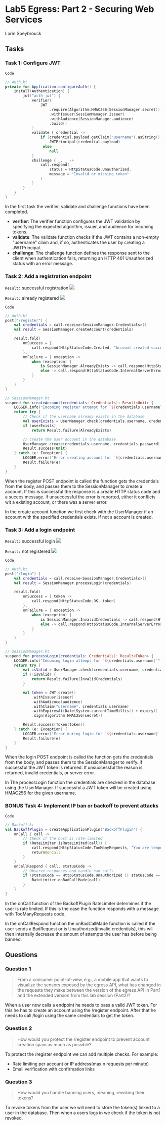 # Lab5 Egress: Part 2 - Securing Web Services
Lorin Speybrouck

## Tasks
### Task 1: Configure JWT
`Code`
```kotlin
// Auth.kt
private fun Application.configureAuth() {
    install(Authentication) {
        jwt("auth-jwt") {
            verifier(
                JWT
                    .require(Algorithm.HMAC256(SessionManager.secret))
                    .withIssuer(SessionManager.issuer)
                    .withAudience(SessionManager.audience)
                    .build()
            )
            validate { credential ->
                if (credential.payload.getClaim("username").asString().isNotEmpty()) 
                    JWTPrincipal(credential.payload)
                 else 
                    null
            }
            challenge { _, _ ->
                call.respond(
                    status = HttpStatusCode.Unauthorized,
                    message = "Invalid or missing token"
                )
            }
        }
    }
}
```
In the first task the verifier, validate and challenge functions have been completed. 
- **verifier**: The verifier function configures the JWT validation by specifying the expected algorithm, issuer, and audience for incoming tokens.
- **validate**: The validate function checks if the JWT contains a non-empty "username" claim and, if so, authenticates the user by creating a JWTPrincipal.
- **challenge**: The challenge function defines the response sent to the client when authentication fails, returning an HTTP 401 Unauthorized status with an error message.

### Task 2: Add a registration endpoint
`Result:` successful registration
![](img/register.png)

`Result:` already registered
![](img/register.png)

`Code`
```kotlin
// Auth.kt
post("/register") {
	val credentials = call.receive<SessionManager.Credentials>()
	val result = SessionManager.createAccount(credentials)

	result.fold(
		onSuccess = {
			call.respond(HttpStatusCode.Created, "Account created successfully")
		},
		onFailure = { exception ->
			when (exception) {
				is SessionManager.AlreadyExists -> call.respond(HttpStatusCode.Conflict, "Username already taken")
				else -> call.respond(HttpStatusCode.InternalServerError, "Failed to create account")
			}
		}
	)
}
```
```kotlin
// SessionManager.kt
suspend fun createAccount(credentials: Credentials): Result<Unit> {
	LOGGER.info("Incoming register attempt for `${credentials.username}`")
	return try {
		// Check if the username already exists in the database
		val userExists = UserManager.check(credentials.username, credentials.password)
		if (userExists)
			return Result.failure(AlreadyExists)

		// Create the user account in the database
		UserManager.create(credentials.username, credentials.password)
		Result.success(Unit)
	} catch (e: Exception) {
		LOGGER.error("Error creating account for `${credentials.username}`: ${e.message}")
		Result.failure(e)
	}
}
```
When the register POST endpoint is called the function gets the credentials from the body, and passes them to the SessionManager to create a account. If this is successful the response is a create HTTP status code and a succes message. If unsuccessful the error is reported, either it conflicts wit a existing account, or there was a server error.

In the create account function we first check with the UserManager if an account with the specified credentials exists. If not a account is created.

### Task 3: Add a login endpoint
`Result:` successful login
![](img/login.png)

`Result:` not registered
![](img/login2.png)

`Code`
```kotlin
// Auth.kt
post("/login") {
	val credentials = call.receive<SessionManager.Credentials>()
	val result = SessionManager.processLogin(credentials)

	result.fold(
		onSuccess = { token ->
			call.respond(HttpStatusCode.OK, token)
		},
		onFailure = { exception ->
			when (exception) {
				is SessionManager.InvalidCredentials -> call.respond(HttpStatusCode.Unauthorized, "Invalid credentials")
				else -> call.respond(HttpStatusCode.InternalServerError, "Failed to process login")
			}
		}
	)
}
```
```kotlin
// SessionManager.kt
suspend fun processLogin(credentials: Credentials): Result<Token> {
	LOGGER.info("Incoming login attempt for `${credentials.username}`")
	return try {
		val isValid = UserManager.check(credentials.username, credentials.password)
		if (!isValid) {
			return Result.failure(InvalidCredentials)
		}

		val token = JWT.create()
			.withIssuer(issuer)
			.withAudience(audience)
			.withClaim("username", credentials.username)
			.withExpiresAt(Date(System.currentTimeMillis() + expiry))
			.sign(Algorithm.HMAC256(secret))

		Result.success(Token(token))
	} catch (e: Exception) {
		LOGGER.error("Error during login for `${credentials.username}`: ${e.message}")
		Result.failure(e)
	}
}
```
When the login POST endpoint is called the function gets the credentials from the body, and passes them to the SessionManager to verify. If successful the JWT token is returned. If unsuccessful the reason is returned, invalid credentials, or server error.

In The processLogin function the credentials are checked in the database using the UserManager. If successful a JWT token will be created using HMAC256 for the given username.

### BONUS Task 4: Implement IP ban or backoff to prevent attacks
`Code`
```kotlin
// Backoff.kt
val BackoffPlugin = createApplicationPlugin("BackoffPlugin") {
    onCall { call ->
        // Check if the host is rate-limited
        if (RateLimiter.isRateLimited(call)) {
            call.respond(HttpStatusCode.TooManyRequests, "You are temporarily banned due to repeated invalid requests.")
            return@onCall
        }
    }
    onCallRespond { call, statusCode ->
        // Observe responses and handle bad calls
        if (statusCode == HttpStatusCode.Unauthorized || statusCode == HttpStatusCode.BadRequest) {
            RateLimiter.onBadCallMade(call)
        }
    }
}
```
In the onCall function of the BackoffPlugin RateLimiter determines if the user is rate limited. If this is the case the function responds with a message with TooManyRequests code.

In the onCallRespond function the onBadCallMade function is called if the user sends a BadRequest or is Unauthorized(invalid credentials), this will then internally decrease the amount of attempts the user has before being banned.

## Questions
### Question 1
> From a consumer point-of-view, e.g., a mobile app that wants to visualize the sensors exposed by the egress API, what has changed in the requests they make between the version of the egress API in Part1 and the extended version from this lab session (Part2)?

When a user now calls a endpoint he needs to pass a valid JWT token. For this he has to create an account using the /register endpoint. After that he needs to call /login using the same credentials to get the token.

### Question 2
> How would you protect the /register endpoint to prevent account creation spam as much as possible?

To protect the /register endpoint we can add multiple checks. For example:
- Rate limiting per account or IP address(max n requests per minute)
- Email verification with confirmation links

### Question 3
> How would you handle banning users, meaning, revoking their tokens?

To revoke tokens from the user we will need to store the token(s) linked to a user in the database. Then when a users logs in we check if the token is not revoked. 

